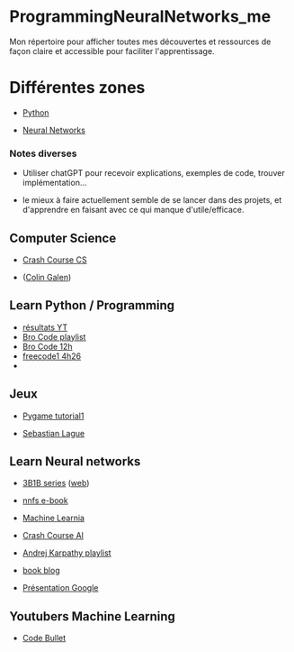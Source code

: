 # ProgrammingNeuralNetworks_me
Mon répertoire pour afficher toutes mes découvertes et ressources de façon claire et accessible pour faciliter l'apprentissage.


# Différentes zones

- [Python](#python)

- [Neural Networks](#neural-networks)


### Notes diverses

- Utiliser chatGPT pour recevoir explications, exemples de code, trouver implémentation...

- le mieux à faire actuellement semble de se lancer dans des projets, et d'apprendre en faisant avec ce qui manque d'utile/efficace.



## Computer Science

- [Crash Course CS](https://www.youtube.com/watch?v=tpIctyqH29Q&list=PL8dPuuaLjXtNlUrzyH5r6jN9ulIgZBpdo)

- ([Colin Galen](https://www.youtube.com/@ColinGalen))




## Learn Python / Programming

- [résultats YT](https://www.youtube.com/results?search_query=python+course)
- [Bro Code playlist](https://www.youtube.com/watch?v=6VElWbND-zg&list=PLZPZq0r_RZOOkUQbat8LyQii36cJf2SWT&index=1)
- [Bro Code 12h](https://www.youtube.com/watch?v=XKHEtdqhLK8)
- [freecode1 4h26](https://www.youtube.com/watch?v=rfscVS0vtbw)
-


## Jeux

- [Pygame tutorial1](https://www.youtube.com/watch?v=AY9MnQ4x3zk)

- [Sebastian Lague](https://www.youtube.com/@SebastianLague/videos)



## Learn Neural networks

- [3B1B series](https://www.youtube.com/watch?v=Ilg3gGewQ5U&list=PLZHQObOWTQDNU6R1_67000Dx_ZCJB-3pi&index=3) ([web](https://www.3blue1brown.com/lessons/neural-networks))
- [nnfs e-book](https://nnfs.io)
- [Machine Learnia](https://www.youtube.com/@MachineLearnia/playlists)
- [Crash Course AI](https://www.youtube.com/watch?v=GvYYFloV0aA&list=PL8dPuuaLjXtO65LeD2p4_Sb5XQ51par_b&index=1)

- [Andrej Karpathy playlist](https://www.youtube.com/watch?v=VMj-3S1tku0&list=PLAqhIrjkxbuWI23v9cThsA9GvCAUhRvKZ&index=1)
- [book blog](http://neuralnetworksanddeeplearning.com)
- [Présentation Google](https://developers.google.com/machine-learning/crash-course/ml-intro?hl=fr)





## Youtubers Machine Learning

- [Code Bullet](https://www.youtube.com/@CodeBullet)




